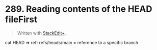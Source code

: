 # 289. Reading contents of the HEAD fileFirst


> Written with [StackEdit+](https://stackedit.net/).


cat HEAD => ref: refs/heads/main = reference to a specific branch


<!--stackedit_data:
eyJoaXN0b3J5IjpbMjA4MTYxNjc5Miw3NjQ2NTQwNzhdfQ==
-->